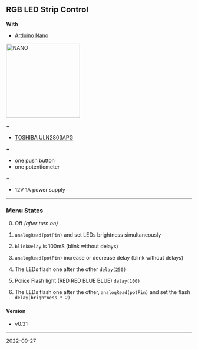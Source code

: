 ## RGB LED Strip Control

__With__
- [Arduino Nano](https://store.arduino.cc/products/arduino-nano)

<img src="https://cdn.shopify.com/s/files/1/0438/4735/2471/products/A000005_01.iso_643x483.jpg?v=1628695103" alt="NANO" width="200"/>

__+__

- [TOSHIBA ULN2803APG](https://www.tme.eu/Document/5d0c0d4b35a4dbdbe085a04733be1a83/ULN2803APG.pdf)

__+__
- one push button
- one potentiometer

__+__
- 12V 1A power supply

---

### Menu States

0. Off *(after turn on)*

1. ```analogRead(potPin)``` and set LEDs brightness simultaneously

2. ```blinkDelay``` is 100mS (blink without delays)

3. ```analogRead(potPin)``` increase or decrease delay (blink without delays)

4. The LEDs flash one after the other ```delay(250)```

5. Police Flash light (RED RED BLUE BLUE) ```delay(100)```

6. The LEDs flash one after the other, ```analogRead(potPin)``` and set the flash ```delay(brightness * 2)```


#### Version

- v0.31

---

2022-09-27
